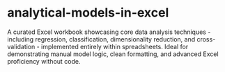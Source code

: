 # analytical-models-in-excel
A curated Excel workbook showcasing core data analysis techniques - including regression, classification, dimensionality reduction, and cross-validation - implemented entirely within spreadsheets. Ideal for demonstrating manual model logic, clean formatting, and advanced Excel proficiency without code.
